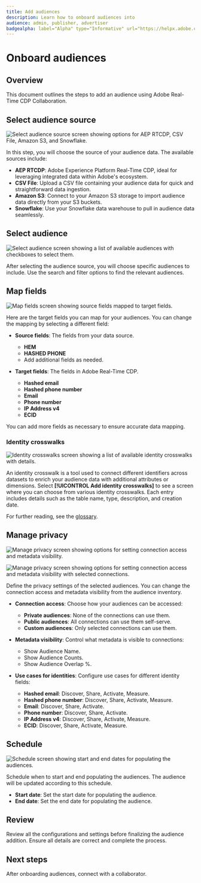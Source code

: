 ```yaml
---
title: Add audiences
description: Learn how to onboard audiences into 
audience: admin, publisher, advertiser
badgealpha: label="Alpha" type="Informative" url="https://helpx.adobe.com/legal/product-descriptions/real-time-customer-data-platform-b2b-edition-prime-and-ultimate-packages.html newtab=true"
---
```


# Onboard audiences

## Overview

This document outlines the steps to add an audience using Adobe Real-Time CDP Collaboration.

## Select audience source

![Select audience source screen showing options for AEP RTCDP, CSV File, Amazon S3, and Snowflake.](/help/assets/setup/add-audiences/Step-Select-Audience-Source.png)

In this step, you will choose the source of your audience data. The available sources include:

- **AEP RTCDP**: Adobe Experience Platform Real-Time CDP, ideal for leveraging integrated data within Adobe's ecosystem.
- **CSV File**: Upload a CSV file containing your audience data for quick and straightforward data ingestion.
- **Amazon S3**: Connect to your Amazon S3 storage to import audience data directly from your S3 buckets.
- **Snowflake**: Use your Snowflake data warehouse to pull in audience data seamlessly.

## Select audience

![Select audience screen showing a list of available audiences with checkboxes to select them.](/help/assets/setup/add-audiences/Step-Select-Audience.png)

After selecting the audience source, you will choose specific audiences to include. Use the search and filter options to find the relevant audiences.

## Map fields

![Map fields screen showing source fields mapped to target fields.](/help/assets/setup/add-audiences/Step-Map-Fields.png)

Here are the target fields you can map for your audiences. You can change the mapping by selecting a different field:

- **Source fields**: The fields from your data source.
  - **HEM**
  - **HASHED PHONE**
  - Add additional fields as needed.

- **Target fields**: The fields in Adobe Real-Time CDP.
  - **Hashed email**
  - **Hashed phone number**
  - **Email**
  - **Phone number**
  - **IP Address v4**
  - **ECID**

You can add more fields as necessary to ensure accurate data mapping.

### Identity crosswalks

![Identity crosswalks screen showing a list of available identity crosswalks with details.](/help/assets/setup/add-audiences/Step-Identity-Crosswalks.png)

An identity crosswalk is a tool used to connect different identifiers across datasets to enrich your audience data with additional attributes or dimensions. Select **[!UICONTROL Add identity crosswalks]** to see a screen where you can choose from various identity crosswalks. Each entry includes details such as the table name, type, description, and creation date.

For further reading, see the [glossary](#).

## Manage privacy

![Manage privacy screen showing options for setting connection access and metadata visibility.](/help/assets/setup/add-audiences/Step-Manage-Privacy-1.png)

![Manage privacy screen showing options for setting connection access and metadata visibility with selected connections.](/help/assets/setup/add-audiences/Step-Manage-Privacy-2.png)

Define the privacy settings of the selected audiences. You can change the connection access and metadata visibility from the audience inventory.

- **Connection access**: Choose how your audiences can be accessed:
  - **Private audiences**: None of the connections can use them.
  - **Public audiences**: All connections can use them self-serve.
  - **Custom audiences**: Only selected connections can use them.

- **Metadata visibility**: Control what metadata is visible to connections:
  - Show Audience Name.
  - Show Audience Counts.
  - Show Audience Overlap %.

- **Use cases for identities**: Configure use cases for different identity fields:
  - **Hashed email**: Discover, Share, Activate, Measure.
  - **Hashed phone number**: Discover, Share, Activate, Measure.
  - **Email**: Discover, Share, Activate.
  - **Phone number**: Discover, Share, Activate.
  - **IP Address v4**: Discover, Share, Activate, Measure.
  - **ECID**: Discover, Share, Activate, Measure.

## Schedule

![Schedule screen showing start and end dates for populating the audiences.](/help/assets/setup/add-audiences/Step-Schedule.png)

Schedule when to start and end populating the audiences. The audience will be updated according to this schedule.

- **Start date**: Set the start date for populating the audience.
- **End date**: Set the end date for populating the audience.

## Review

Review all the configurations and settings before finalizing the audience addition. Ensure all details are correct and complete the process.

## Next steps

After onboarding audiences, connect with a collaborator. 

